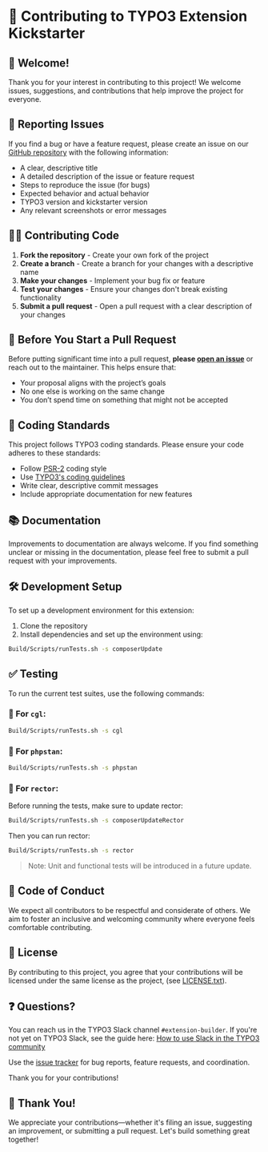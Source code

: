 # 🚀 Contributing to TYPO3 Extension Kickstarter

## 👋 Welcome!

Thank you for your interest in contributing to this project! We welcome issues, suggestions, and contributions that help improve the project for everyone.

## 🐞 Reporting Issues

If you find a bug or have a feature request, please create an issue on our [GitHub repository](https://github.com/froemken/ext-kickstarter/issues) with the following information:

- A clear, descriptive title
- A detailed description of the issue or feature request
- Steps to reproduce the issue (for bugs)
- Expected behavior and actual behavior
- TYPO3 version and kickstarter version
- Any relevant screenshots or error messages

## 🧑‍💻 Contributing Code

1. **Fork the repository** - Create your own fork of the project
2. **Create a branch** - Create a branch for your changes with a descriptive name
3. **Make your changes** - Implement your bug fix or feature
4. **Test your changes** - Ensure your changes don't break existing functionality
5. **Submit a pull request** - Open a pull request with a clear description of your changes

## 💬 Before You Start a Pull Request

Before putting significant time into a pull request, **please [open an issue](https://github.com/froemken/ext-kickstarter/issues)** or reach out to the maintainer. This helps ensure that:

- Your proposal aligns with the project’s goals
- No one else is working on the same change
- You don’t spend time on something that might not be accepted

## 🧹 Coding Standards

This project follows TYPO3 coding standards. Please ensure your code adheres to these standards:

- Follow [PSR-2](https://www.php-fig.org/psr/psr-2/) coding style
- Use [TYPO3's coding guidelines](https://docs.typo3.org/m/typo3/reference-coreapi/main/en-us/CodingGuidelines/Index.html)
- Write clear, descriptive commit messages
- Include appropriate documentation for new features

## 📚 Documentation

Improvements to documentation are always welcome. If you find something unclear or missing in the documentation, please feel free to submit a pull request with your improvements.

## 🛠️ Development Setup

To set up a development environment for this extension:

1. Clone the repository
2. Install dependencies and set up the environment using:

```bash
Build/Scripts/runTests.sh -s composerUpdate
```

## ✅ Testing

To run the current test suites, use the following commands:

### 🧽 For `cgl`:

```bash
Build/Scripts/runTests.sh -s cgl
```

### 🧐 For `phpstan`:

```bash
Build/Scripts/runTests.sh -s phpstan
```

### 🧹 For `rector`:

Before running the tests, make sure to update rector:

```bash
Build/Scripts/runTests.sh -s composerUpdateRector
```

Then you can run rector:

```bash
Build/Scripts/runTests.sh -s rector
```

> Note: Unit and functional tests will be introduced in a future update.

## 🤝 Code of Conduct

We expect all contributors to be respectful and considerate of others. We aim to foster an inclusive and welcoming community where everyone feels comfortable contributing.

## 📄 License

By contributing to this project, you agree that your contributions will be licensed under the same license as the project, (see [LICENSE.txt](LICENSE.txt)).

## ❓ Questions?

You can reach us in the TYPO3 Slack channel `#extension-builder`. If you're not yet on TYPO3 Slack, see the guide here: [How to use Slack in the TYPO3 community](https://typo3.org/community/meet/how-to-use-slack-in-the-typo3-community)

Use the [issue tracker](https://github.com/froemken/ext-kickstarter/issues) for bug reports, feature requests, and coordination.

Thank you for your contributions!

## 🙌 Thank You!

We appreciate your contributions—whether it's filing an issue, suggesting an improvement, or submitting a pull request. Let's build something great together!
